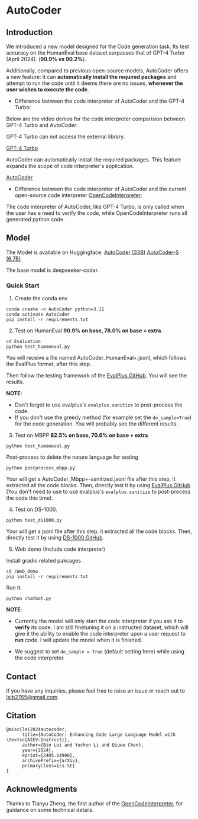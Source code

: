 # AutoCoder

## Introduction
We introduced a new model designed for the Code generation task. Its test accuracy on the HumanEval base dataset surpasses that of GPT-4 Turbo (April 2024). (**90.9% vs 90.2%**).

Additionally, compared to previous open-source models, AutoCoder offers a new feature: it can **automatically install the required packages** and attempt to run the code until it deems there are no issues, **whenever the user wishes to execute the code**.

* Difference between the code interpreter of AutoCoder and the GPT-4 Turbo:

Below are the video demos for the code interpreter comparision between GPT-4 Turbo and AutoCoder: 

GPT-4 Turbo can not access the external library.

[GPT-4 Turbo](https://github.com/bin123apple/AutoCoder/assets/99925255/47a79394-818c-44ab-92c8-c0e653bd6fa8)

AutoCoder can automatically install the required packages. This feature expands the scope of code interpreter's application.

[AutoCoder](https://github.com/bin123apple/AutoCoder/assets/99925255/1893f904-c1f2-4f59-9ec5-45b69efcc26a)

* Difference between the code interpreter of AutoCoder and the current open-source code interpreter [OpenCodeInterpreter](https://opencodeinterpreter.github.io/):

The code interpreter of AutoCoder, like GPT-4 Turbo, is only called when the user has a need to verify the code, while OpenCodeInterpreter runs all generated python code.

## Model
The Model is avaliable on Huggingface: 
[AutoCoder (33B)](https://huggingface.co/Bin12345/AutoCoder)
[AutoCoder-S (6.7B)](https://huggingface.co/Bin12345/AutoCoder_S_6.7B)

The base model is deepseeker-coder.

### Quick Start
1. Create the conda env

```
conda create -n AutoCoder python=3.11
conda activate AutoCoder
pip install -r requirements.txt
```

2. Test on HumanEval **90.9% on base, 78.0% on base + extra**. 

```
cd Evaluation
python test_humaneval.py
```
You will receive a file named AutoCoder_HumanEval+.jsonl, which follows the EvalPlus format, after this step.

Then follow the testing framework of the [EvalPlus GitHub](https://github.com/evalplus/evalplus). You will see the results. 

**NOTE**: 
* Don't forget to use evalplus's `evalplus.sanitize` to post-process the code. 
* If you don't use the greedy method (for example set the `do_sample=True`) for the code generation. You will probably see the different results.

3. Test on MBPP **82.5% on base, 70.6% on base + extra**. 

```
python test_humaneval.py
```

Post-process to delete the nature language for testing
```
python postprocess_mbpp.py
```
Your will get a AutoCoder_Mbpp+-sanitized.jsonl file after this step, it extracted all the code blocks. 
Then, directly test it by using [EvalPlus GitHub](https://github.com/evalplus/evalplus) (You don't need to use to use evalplus's `evalplus.sanitize` to post-process the code this time).

4. Test on DS-1000. 

```
python test_ds1000.py
```

Your will get a jsonl file after this step, it extracted all the code blocks. 
Then, directly test it by using [DS-1000 GitHub](https://github.com/xlang-ai/DS-1000).

5. Web demo (Include code interpreter)

Install gradio related pakcages
```
cd /Web_demo
pip install -r requirements.txt
```

Run it:
```
python chatbot.py
```

**NOTE**:

* Currently the model will only start the code interpreter if you ask it to **verify** its code. I am still finetuning it on a instructed dataset, which will give it the ability to enable the code interpreter upon a user request to **run** code. I will update the model when it is finished.

* We suggest to set `do_sample = True` (default setting here) while using the code interpreter.


## Contact 
If you have any inquiries, please feel free to raise an issue or reach out to leib2765@gmail.com.

## Citation
```
@misc{lei2024autocoder,
      title={AutoCoder: Enhancing Code Large Language Model with \textsc{AIEV-Instruct}}, 
      author={Bin Lei and Yuchen Li and Qiuwu Chen},
      year={2024},
      eprint={2405.14906},
      archivePrefix={arXiv},
      primaryClass={cs.SE}
}
```

## Acknowledgments
Thanks to Tianyu Zheng, the first author of the [OpenCodeInterpreter](https://opencodeinterpreter.github.io/), for guidance on some technical details.

